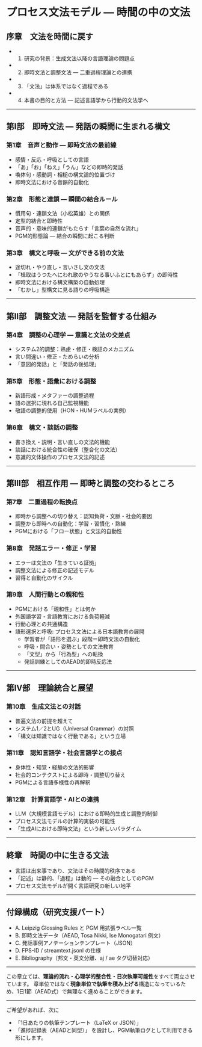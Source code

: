# **プロセス文法モデル ― 時間の中の文法**

## **序章　文法を時間に戻す**

* 1. 研究の背景：生成文法以降の言語理論の問題点
* 2. 即時文法と調整文法 ― 二重過程理論との連携
* 3. 「文法」は体系ではなく過程である
* 4. 本書の目的と方法 ― 記述言語学から行動的文法学へ

---

## **第Ⅰ部　即時文法 ― 発話の瞬間に生まれる構文**

### 第1章　音声と動作 ― 即時文法の最前線

* 感情・反応・呼吸としての言語
* 「あ」「お」「ねえ」「うん」などの即時的発話
* 喚体句・感動詞・相槌の構文論的位置づけ
* 即時文法における音韻的自動化

### 第2章　形態と連鎖 ― 瞬間の結合ルール

* 慣用句・連鎖文法（小松英雄）との関係
* 定型的結合と即時性
* 音声的・意味的連鎖がもたらす「言葉の自然な流れ」
* PGM的形態論 ― 結合の瞬間に起こる判断

### 第3章　構文と呼吸 ― 文ができる前の文法

* 途切れ・やり直し・言いさし文の文法
* 「楫取はうつたへにわれ歌のやうなる事いふとにもあらず」の即時性
* 即時文法における構文構築の自動処理
* 「むかし」型構文に見る語りの呼吸構造

---

## **第Ⅱ部　調整文法 ― 発話を監督する仕組み**

### 第4章　調整の心理学 ― 意識と文法の交差点

* システム2的調整：熟慮・修正・検証のメカニズム
* 言い間違い・修正・ためらいの分析
* 「意図的発話」と「発話の後処理」

### 第5章　形態・語彙における調整

* 新語形成・メタファーの調整過程
* 語の選択に現れる自己監視機能
* 敬語の調整的使用（HON・HUMラベルの実例）

### 第6章　構文・談話の調整

* 書き換え・説明・言い直しの文法的機能
* 談話における統合性の確保（整合化の文法）
* 意識的文体操作のプロセス文法的記述

---

## **第Ⅲ部　相互作用 ― 即時と調整の交わるところ**

### 第7章　二重過程の転換点

* 即時から調整への切り替え：認知負荷・文脈・社会的要因
* 調整から即時への自動化：学習・習慣化・熟練
* PGMにおける「フロー状態」と文法的自動性

### 第8章　発話エラー・修正・学習

* エラーは文法の「生きている証拠」
* 調整文法による修正の記述モデル
* 習得と自動化のサイクル

### 第9章　人間行動との親和性

* PGMにおける「親和性」とは何か
* 外国語学習・言語教育における負荷軽減
* 行動心理との共通構造
* 語形選択と呼吸: プロセス文法による日本語教育の展開
  - 学習者が「語形を選ぶ」段階＝即時文法の自動化
  - 呼吸・間合い・姿勢としての文法教育
  - 「文型」から「行為型」への転換
  - 発話訓練としてのAEAD的即時反応法

---

## **第Ⅳ部　理論統合と展望**

### 第10章　生成文法との対話

* 普遍文法の前提を超えて
* システム1／2とUG（Universal Grammar）の対照
* 「構文は知識ではなく行動である」という立場

### 第11章　認知言語学・社会言語学との接点

* 身体性・知覚・経験の文法的影響
* 社会的コンテクストによる即時・調整切り替え
* PGMによる言語多様性の再解釈

### 第12章　計算言語学・AIとの連携

* LLM（大規模言語モデル）における即時的生成と調整的制御
* プロセス文法モデルの計算的実装の可能性
* 「生成AIにおける即時文法」という新しいパラダイム

---

## **終章　時間の中に生きる文法**

* 言語は出来事であり、文法はその時間的秩序である
* 「記述」は静的、「過程」は動的 ― その融合としてのPGM
* プロセス文法モデルが開く言語研究の新しい地平

---

## **付録構成（研究支援パート）**

* A. Leipzig Glossing Rules と PGM 用拡張ラベル一覧
* B. 即時文法データ（AEAD, Tosa Nikki, Ise Monogatari 例文）
* C. 発話事例アノテーションテンプレート（JSON）
* D. FPS-ID / streamtext.jsonl の仕様
* E. Bibliography（邦文・英文分離、aj / ae タグ切替対応）

---

この章立ては、**理論的流れ・心理学的整合性・日次執筆可能性**をすべて両立させています。
章単位ではなく**現象単位で執筆を積み上げる**構造になっているため、1日1節（AEAD式）で無理なく進めることができます。

---

ご希望があれば、次に

* 「1日あたりの執筆テンプレート（LaTeX or JSON）」
* 「進捗記録表（AEADと同型）」
  を設計し、PGM執筆ログとして利用できる形にします。
